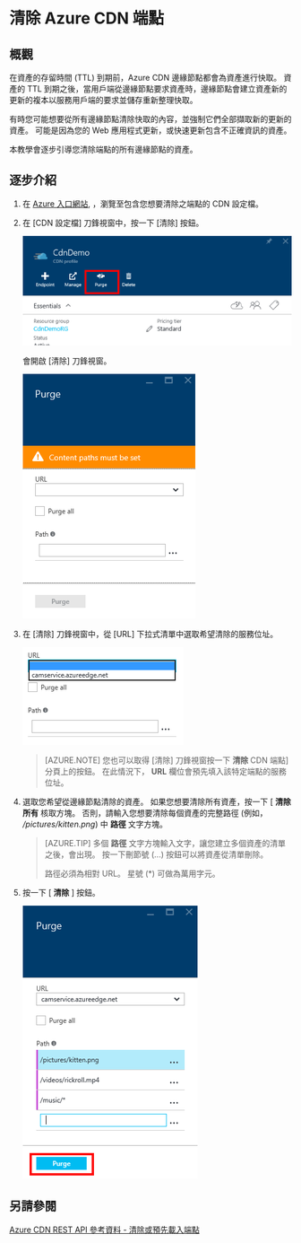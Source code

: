 <properties 
    pageTitle="清除 Azure CDN 端點" 
    description="了解如何清除 CDN 端點的所有快取內容" 
    services="cdn" 
    documentationCenter=".NET" 
    authors="camsoper" 
    manager="dwrede" 
    editor=""/>

<tags 
    ms.service="cdn" 
    ms.workload="tbd" 
    ms.tgt_pltfrm="na" 
    ms.devlang="na" 
    ms.topic="article" 
    ms.date="12/03/2015" 
    ms.author="casoper"/>
    
# 清除 Azure CDN 端點

## 概觀 

在資產的存留時間 (TTL) 到期前，Azure CDN 邊緣節點都會為資產進行快取。  資產的 TTL 到期之後，當用戶端從邊緣節點要求資產時，邊緣節點會建立資產新的更新的複本以服務用戶端的要求並儲存重新整理快取。

有時您可能想要從所有邊緣節點清除快取的內容，並強制它們全部擷取新的更新的資產。  可能是因為您的 Web 應用程式更新，或快速更新包含不正確資訊的資產。

本教學會逐步引導您清除端點的所有邊緣節點的資產。

## 逐步介紹

1. 在 [Azure 入口網站](http://portal.azure.com), ，瀏覽至包含您想要清除之端點的 CDN 設定檔。

2. 在 [CDN 設定檔] 刀鋒視窗中，按一下 [清除] 按鈕。
    
    ![CDN 設定檔刀鋒視窗](./media/cdn-purge-endpoint/cdn-profile-blade.png)
    
    會開啟 [清除] 刀鋒視窗。
    
    ![CDN 清除刀鋒視窗](./media/cdn-purge-endpoint/cdn-purge-blade.png)
    
3. 在 [清除] 刀鋒視窗中，從 [URL] 下拉式清單中選取希望清除的服務位址。

    ![清除表單](./media/cdn-purge-endpoint/cdn-purge-form.png)
    
    > [AZURE.NOTE] 您也可以取得 [清除] 刀鋒視窗按一下 **清除** CDN 端點] 分頁上的按鈕。  在此情況下， **URL** 欄位會預先填入該特定端點的服務位址。
    
4. 選取您希望從邊緣節點清除的資產。  如果您想要清除所有資產，按一下 [ **清除所有** 核取方塊。  否則，請輸入您想要清除每個資產的完整路徑 (例如， */pictures/kitten.png*) 中 **路徑** 文字方塊。

    > [AZURE.TIP] 多個 **路徑** 文字方塊輸入文字，讓您建立多個資產的清單之後，會出現。  按一下刪節號 (...) 按鈕可以將資產從清單刪除。
    >
    > 路徑必須為相對 URL。  星號 (*) 可做為萬用字元。  
    
5. 按一下 [ **清除** ] 按鈕。

    ![清除按鈕](./media/cdn-purge-endpoint/cdn-purge-button.png)
    

## 另請參閱
[Azure CDN REST API 參考資料 - 清除或預先載入端點](https://msdn.microsoft.com/library/mt634451.aspx)


